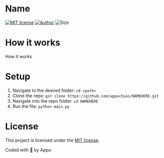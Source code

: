 # Name
[![MIT license](https://img.shields.io/github/license/appuchias/NAMEHERE?style=flat-square)](https://github.com/appuchias/NAMEHERE/blob/master/LICENSE)
[![Author](https://img.shields.io/badge/Project%20by-Appu-9cf?style=flat-square)](https://github.com/appuchias)
![Size](https://img.shields.io/github/repo-size/appuchias/NAMEHERE?color=orange&style=flat-square)

# How it works
How it works

# Setup
1. Navigate to the desired folder: `cd <path>`
2. Clone the repo: `git clone https://github.com/appuchias/NAMEHERE.git`
3. Navigate into the repo folder: `cd NAMEHERE`
4. Run the file: `python main.py`

# License
This project is licensed under the [MIT license](https://github.com/appuchias/NAMEHERE/blob/master/LICENSE).

Coded with 🖤 by Appu